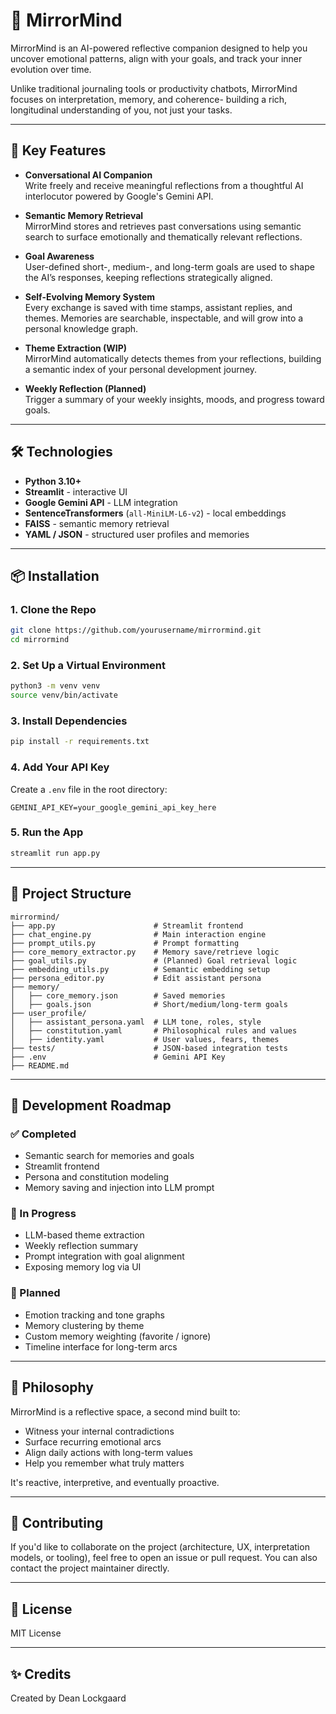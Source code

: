 # 🧠 MirrorMind

MirrorMind is an AI-powered reflective companion designed to help you uncover emotional patterns, align with your goals, and track your inner evolution over time.

Unlike traditional journaling tools or productivity chatbots, MirrorMind focuses on interpretation, memory, and coherence- building a rich, longitudinal understanding of you, not just your tasks.

---

## 🚀 Key Features

- **Conversational AI Companion**  
  Write freely and receive meaningful reflections from a thoughtful AI interlocutor powered by Google's Gemini API.

- **Semantic Memory Retrieval**  
  MirrorMind stores and retrieves past conversations using semantic search to surface emotionally and thematically relevant reflections.

- **Goal Awareness**  
  User-defined short-, medium-, and long-term goals are used to shape the AI’s responses, keeping reflections strategically aligned.

- **Self-Evolving Memory System**  
  Every exchange is saved with time stamps, assistant replies, and themes. Memories are searchable, inspectable, and will grow into a personal knowledge graph.

- **Theme Extraction (WIP)**  
  MirrorMind automatically detects themes from your reflections, building a semantic index of your personal development journey.

- **Weekly Reflection (Planned)**  
  Trigger a summary of your weekly insights, moods, and progress toward goals.

---

## 🛠️ Technologies

- **Python 3.10+**
- **Streamlit** - interactive UI
- **Google Gemini API** - LLM integration
- **SentenceTransformers** (`all-MiniLM-L6-v2`) - local embeddings
- **FAISS** - semantic memory retrieval
- **YAML / JSON** - structured user profiles and memories

---

## 📦 Installation

### 1. Clone the Repo
```bash
git clone https://github.com/yourusername/mirrormind.git
cd mirrormind
```

### 2. Set Up a Virtual Environment
```bash
python3 -m venv venv
source venv/bin/activate
```

### 3. Install Dependencies
```bash
pip install -r requirements.txt
```

### 4. Add Your API Key
Create a `.env` file in the root directory:
```env
GEMINI_API_KEY=your_google_gemini_api_key_here
```

### 5. Run the App
```bash
streamlit run app.py
```

---

## 📂 Project Structure

```
mirrormind/
├── app.py                      # Streamlit frontend
├── chat_engine.py              # Main interaction engine
├── prompt_utils.py             # Prompt formatting
├── core_memory_extractor.py    # Memory save/retrieve logic
├── goal_utils.py               # (Planned) Goal retrieval logic
├── embedding_utils.py          # Semantic embedding setup
├── persona_editor.py           # Edit assistant persona
├── memory/
│   ├── core_memory.json        # Saved memories
│   ├── goals.json              # Short/medium/long-term goals
├── user_profile/
│   ├── assistant_persona.yaml  # LLM tone, roles, style
│   ├── constitution.yaml       # Philosophical rules and values
│   ├── identity.yaml           # User values, fears, themes
├── tests/                      # JSON-based integration tests
├── .env                        # Gemini API Key
├── README.md
```

---

## 🧪 Development Roadmap

### ✅ Completed
- Semantic search for memories and goals
- Streamlit frontend
- Persona and constitution modeling
- Memory saving and injection into LLM prompt

### 🔨 In Progress
- LLM-based theme extraction
- Weekly reflection summary
- Prompt integration with goal alignment
- Exposing memory log via UI

### 🧠 Planned
- Emotion tracking and tone graphs
- Memory clustering by theme
- Custom memory weighting (favorite / ignore)
- Timeline interface for long-term arcs

---

## 🧩 Philosophy

MirrorMind is a reflective space, a second mind built to:
- Witness your internal contradictions
- Surface recurring emotional arcs
- Align daily actions with long-term values
- Help you remember what truly matters

It's reactive, interpretive, and eventually proactive.

---

## 🤝 Contributing

If you'd like to collaborate on the project (architecture, UX, interpretation models, or tooling), feel free to open an issue or pull request. You can also contact the project maintainer directly.

---

## 📝 License

MIT License

---

## ✨ Credits

Created by Dean Lockgaard

